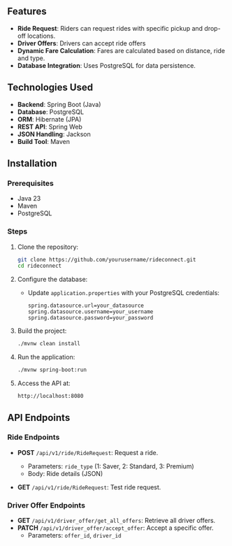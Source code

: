 

## Features
- **Ride Request**: Riders can request rides with specific pickup and drop-off locations.
- **Driver Offers**: Drivers can accept ride offers
- **Dynamic Fare Calculation**: Fares are calculated based on distance, ride and type.
- **Database Integration**: Uses PostgreSQL for data persistence.

## Technologies Used
- **Backend**: Spring Boot (Java)
- **Database**: PostgreSQL
- **ORM**: Hibernate (JPA)
- **REST API**: Spring Web
- **JSON Handling**: Jackson
- **Build Tool**: Maven

## Installation

### Prerequisites
- Java 23
- Maven
- PostgreSQL

### Steps
1. Clone the repository:
   ```bash
   git clone https://github.com/yourusername/rideconnect.git
   cd rideconnect
   ```

2. Configure the database:
   - Update `application.properties` with your PostgreSQL credentials:
     ```properties
     spring.datasource.url=your_datasource
     spring.datasource.username=your_username
     spring.datasource.password=your_password
     ```

3. Build the project:
   ```bash
   ./mvnw clean install
   ```

4. Run the application:
   ```bash
   ./mvnw spring-boot:run
   ```

5. Access the API at:
   ```
   http://localhost:8080
   ```

## API Endpoints

### Ride Endpoints
- **POST** `/api/v1/ride/RideRequest`: Request a ride.
  - Parameters: `ride_type` (1: Saver, 2: Standard, 3: Premium)
  - Body: Ride details (JSON)

- **GET** `/api/v1/ride/RideRequest`: Test ride request.

### Driver Offer Endpoints
- **GET** `/api/v1/driver_offer/get_all_offers`: Retrieve all driver offers.
- **PATCH** `/api/v1/driver_offer/accept_offer`: Accept a specific offer.
  - Parameters: `offer_id`, `driver_id`





